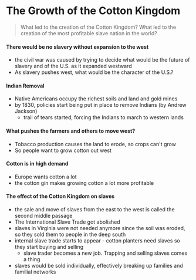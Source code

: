 # The Growth of the Cotton Kingdom

> What led to the creation of the Cotton Kingdom?
> What led to the creation of the most profitable slave nation in the world? 

#### There would be no slavery without expansion to the west
+ the civil war was caused by trying to decide what would be the future of slavery and of the U.S. as it expanded westward
+ As slavery pushes west, what would be the character of the U.S.?

#### Indian Removal
- Native Americans occupy the richest soils and land and gold mines
- by 1830, policies start being put in place to remove Indians (by Andrew Jackson)
    + trail of tears started, forcing the Indians to march to western lands 

#### What pushes the farmers and others to move west?
- Tobacco production causes the land to erode, so crops can't grow
- So people want to grow cotton out west

#### Cotton is in high demand
- Europe wants cotton a lot
- the cotton gin makes growing cotton a lot more profitable

#### The effect of the Cotton Kingdom on slaves
- the sale and move of slaves from the east to the west is called the second middle passage
- The International Slave Trade got abolished
- slaves in Virginia were not needed anymore since the soil was eroded, so they sold them to people in the deep south
- internal slave trade starts to appear - cotton planters need slaves so they start buying and selling 
    + slave trader becomes a new job. Trapping and selling slaves comes a thing
- slaves would be sold individually, effectively breaking up families and familial networks
 